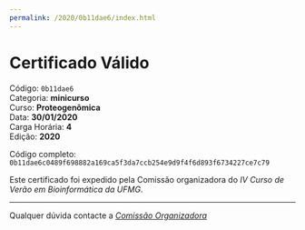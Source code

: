 ```yaml
---
permalink: /2020/0b11dae6/index.html
---
```


# Certificado Válido

Código: `0b11dae6`<br>
Categoria: **minicurso**<br>
Curso: **Proteogenômica**<br>
Data: **30/01/2020**<br>
Carga Horária: **4**<br>
Edição: **2020**<br>


Código completo: `0b11dae6c0489f698882a169ca5f3da7ccb254e9d9f4f6d893f6734227ce7c79`


Este certificado foi expedido pela Comissão organizadora do *IV Curso de Verão em Bioinformática da UFMG*.

----

Qualquer dúvida contacte a [_Comissão Organizadora_](<mailto:cursobioinfoufmg@gmail.com$subject=[Certificados]>)

